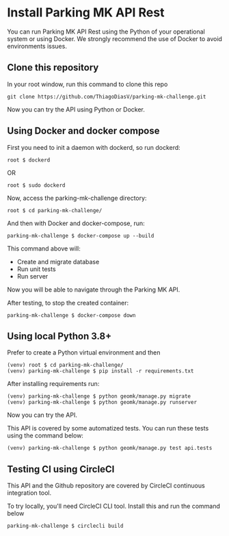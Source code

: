 # Install Parking MK API Rest

You can run Parking MK API Rest using the Python of your operational system or using Docker. We strongly recommend the use of Docker to avoid environments issues.

## Clone this repository

In your root window, run this command to clone this repo

    git clone https://github.com/ThiagoDiasV/parking-mk-challenge.git

Now you can try the API using Python or Docker.

## Using Docker and docker compose

First you need to init a daemon with dockerd, so run dockerd:

    root $ dockerd

OR

    root $ sudo dockerd

Now, access the parking-mk-challenge directory:

    root $ cd parking-mk-challenge/

And then with Docker and docker-compose, run:

    parking-mk-challenge $ docker-compose up --build

This command above will:

- Create and migrate database
- Run unit tests
- Run server

Now you will be able to navigate through the Parking MK API.

After testing, to stop the created container:

    parking-mk-challenge $ docker-compose down

## Using local Python 3.8+

Prefer to create a Python virtual environment and then

    (venv) root $ cd parking-mk-challenge/
    (venv) parking-mk-challenge $ pip install -r requirements.txt

After installing requirements run:

    (venv) parking-mk-challenge $ python geomk/manage.py migrate
    (venv) parking-mk-challenge $ python geomk/manage.py runserver

Now you can try the API.

This API is covered by some automatized tests. You can run these tests using the command below:

    (venv) parking-mk-challenge $ python geomk/manage.py test api.tests

## Testing CI using CircleCI

This API and the Github repository are covered by CircleCI continuous integration tool.

To try locally, you'll need CircleCI CLI tool. Install this and run the command below

    parking-mk-challenge $ circlecli build
